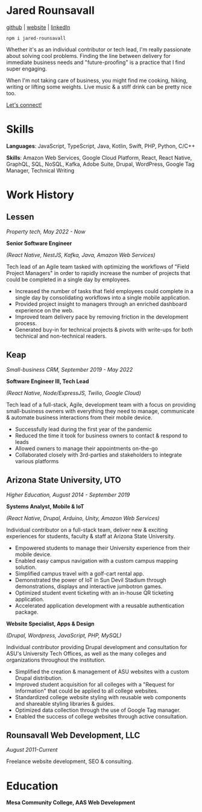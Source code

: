 ﻿
# Jared Rounsavall

[github](https://github.com/jrounsav) | [website](http://jaredrounsavall.com) | [linkedIn](https://www.linkedin.com/in/jared-rounsavall-a73b6858)

```
npm i jared-rounsavall
```

Whether it's as an individual contributor or tech lead, I'm really passionate about solving cool problems. Finding the line between delivery for immediate business needs and "future-proofing" is a practice that I find super engaging.

When I'm not taking care of business, you might find me cooking, hiking, writing or lifting some weights. Live music & a stiff drink can be pretty nice too.  

[Let's connect!](https://www.linkedin.com/in/jared-rounsavall-a73b6858/)

# Skills

**Languages**: JavaScript, TypeScript, Java, Kotlin, Swift, PHP, Python, C/C++

**Skills**: Amazon Web Services, Google Cloud Platform, React, React Native, GraphQL, SQL, NoSQL, Kafka, Adobe Suite, Drupal, WordPress, Google Tag Manager, Technical Writing

# Work History

## **Lessen**
*Property tech, May 2022 - Now*

**Senior Software Engineer**

*(React Native, NestJS, Kafka, Java, Amazon Web Services)*

Tech lead of an Agile team tasked with optimizing the workflows of "Field Project Managers" in order to rapidly increase the number of projects that could be completed in a single day by employees.

- Increased the number of tasks that field employees could complete in a single day by consolidating workflows into a single mobile application.
- Provided project insight to managers through an enriched dashboard experience on the web.
- Improved team delivery pace by removing friction in the development process.
- Generated buy-in for technical projects & pivots with write-ups for both technical and non-technical readers.

## **Keap**
*Small-business CRM, September 2019 - May 2022*

**Software Engineer III, Tech Lead** 

*(React Native, Node/ExpressJS, Twilio, Google Cloud)*

Tech lead of a full-stack, Agile, development team with a focus on providing small-business owners with everything they need to manage, communicate & automate business interactions from their mobile device.

- Successfully lead during the first year of the pandemic
- Reduced the time it took for business owners to contact & respond to leads
- Allowed owners to manage their appointments on-the-go
- Collaborated closely with 3rd-parties and stakeholders to integrate various platforms

## **Arizona State University, UTO**
*Higher Education, August 2014 - September 2019*

**Systems Analyst, Mobile & IoT**

_(React Native, Drupal, Arduino, Unity, Amazon Web Services)_

Individual contributor on a full-stack team, deliver new & exciting experiences for students, faculty & staff at Arizona State University.

- Empowered students to manage their University experience from their mobile device.
- Enabled easy campus navigation with a custom campus mapping solution. 
- Simplified campus travel with a golf-cart rental app.
- Demonstrated the power of IoT in Sun Devil Stadium through demonstrations, displays and interactive jumbotron games.
- Optimized student event ticketing with an in-house QR ticketing application.
- Accelerated application development with a reusable authentication package.
 
**Website Specialist, Apps & Design**

*(Drupal, Wordpress, JavaScript, PHP, MySQL)*

Individual contributor providing Drupal development and consultation for ASU's University Tech Offices, as well as the many colleges and organizations throughout the institution.

- Simplified the creation & management of ASU websites with a custom Drupal distribution. 
- Improved student acquisition for all colleges with a "Request for Information" that could be applied to all college websites.
- Standardized college website styling with reusable web components and shareable styling libraries & guides.
- Optimized data collection through the use of Google Tag manager.
- Enabled the success of college websites through active consultation.

## **Rounsavall Web Development, LLC**
*August 2011-Current*

Freelance website development, SEO & consulting.

# Education

**Mesa Community College, AAS Web Development**
